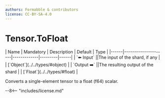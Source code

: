 ```yaml
---
authors: Formabble & contributors
license: CC-BY-SA-4.0
---
```



# Tensor.ToFloat

<div class="sh-parameters" markdown="1">
| Name | Mandatory | Description | Default | Type |
|------|---------------------|-------------|---------|------|
| `⬅️ Input` ||The input of the shard, if any | | [`Object`](../../types/#object) |
| `Output ➡️` ||The resulting output of the shard | | [`Float`](../../types/#float) |

</div>

Converts a single-element tensor to a float (f64) scalar.

--8<-- "includes/license.md"

